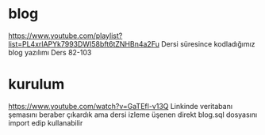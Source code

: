 # blog
https://www.youtube.com/playlist?list=PL4xrlAPYk7993DWI58bft6tZNHBn4a2Fu Dersi süresince kodladığımız blog yazılımı
Ders 82-103

# kurulum
https://www.youtube.com/watch?v=GaTEfl-v13Q Linkinde veritabanı şemasını beraber çıkardık ama dersi izleme üşenen direkt blog.sql dosyasını import edip kullanabilir
